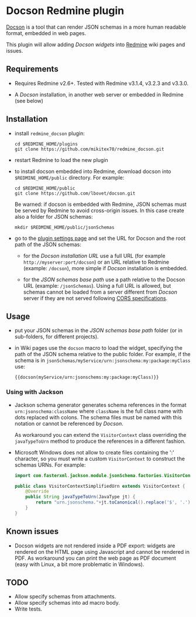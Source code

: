 # Docson Redmine plugin

[Docson](https://github.com/lbovet/docson) is a tool that can render JSON schemas in a more human readable format, embedded in web pages.

This plugin will allow adding *Docson widgets* into [Redmine](http://www.redmine.org/) wiki pages and issues.

## Requirements

- Requires Redmine v2.6+. Tested with Redmine v3.1.4, v3.2.3 and v3.3.0.

- A *Docson* installation, in another web server or embedded in Redmine (see below)

## Installation

- install `redmine_docson` plugin:

  ```
  cd $REDMINE_HOME/plugins
  git clone https://github.com/mikitex70/redmine_docson.git
  ```

- restart Redmine to load the new plugin

- to install docson embedded into Redmine, download docson into `$REDMINE_HOME/public` directory. For example:

  ```
  cd $REDMINE_HOME/public
  git clone https://github.com/lbovet/docson.git
  ```
 
  Be warned: if docson is embedded with Redmine, JSON schemas must be served by Redmine to avoid cross-origin issues. In this case create also a folder for JSON schemas:
 
  ```
  mkdir $REDMINE_HOME/public/jsonSchemas
  ```

- go to the [plugin settings page](http://localhost:3000/settings/plugin/redmine_docson) and set the URL for Docson and the root path of the JSON schemas:

  * for the *Docson installation URL* use a full URL (for example `http://myserver:port/docson`) or an URL relative to Redmine (example: `/docson`), more simple if *Docson* installation is embedded.

  * for the *JSON schemas base path* use a path relative to the Docson URL (example: `/jsonSchemas`). Using a full URL is allowed, but schemas cannot be loaded from a server different from *Docson* server if they are not served following [CORS specifications](https://en.wikipedia.org/wiki/Cross-origin_resource_sharing).

## Usage

- put your JSON schemas in the *JSON schemas base path* folder (or in sub-folders, for different projects).

- in Wiki pages use the `docson` macro to load the widget, specifying the path of the JSON schema relative to the public folder. For example, if the schema is in `jsonSchemas/myService/urn:jsonschema:my:package:myClass` use:

  ```
  {{docson(myService/urn:jsonschems:my:package:myClass)}}
  ```

### Using with Jackson

- Jackson schema generator generates schema references in the format `urn:jsonschema:className` where `className` is the full class name with dots replaced with colons. The schema files must be named with this notation or cannot be referenced by *Docson*.

  As workaround you can extend the `VisitorContext` class overriding the `javaTypeToUrn` method to produce the references in a different fashion.

- Microsoft Windows does not allow to create files containing the ':' character, so you must write a custom `VisitorContext` to construct the schemas URNs. For example:

  ```java
  import com.fasterxml.jackson.module.jsonSchema.factories.VisitorContext;

  public class VisitorContextSimplifiedUrn extends VisitorContext {
      @Override
      public String javaTypeToUrn(JavaType jt) {
          return "urn.jsonschema."+jt.toCanonical().replace('$', '.');
      }
  }
  ```

## Known issues

- Docson widgets are not rendered inside a PDF export: widgets are rendered on the HTML page using Javascript and cannot be rendered in PDF. As workaround you can print the web page as PDF document (easy with Linux, a bit more problematic in Windows).

## TODO

- Allow specify schemas from attachments.
- Allow specify schemas into ad macro body.
- Write tests.
